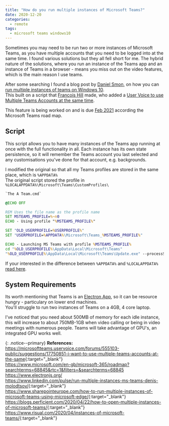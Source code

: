 ```yaml
---
title: "How do you run multiple instances of Microsoft Teams?"
date: 2020-12-20
categories:
  - remote
tags:
  - microsoft teams windows10
---
```


Sometimes you may need to be run two or more instances of Microsoft Teams, as you have multiple accounts that you need to be logged into at the same time.
I found various solutions but they all fell short for me.
The hybrid nature of the solutions, where you run an instance of the Teams app and an instance of Teams in a browser - means you miss out on the video features, which is the main reason I use teams.

After some searching I found a blog post by [Daniel Smon](https://danielsmon.com), on how you can [run multiple instances of teams on Windows 10](https://danielsmon.com/2020/04/02/multiple-ms-teams-accounts-on-the-desktop).  
This built on a script that [Francois Hill](https://microsoftteams.uservoice.com/users/941189995-francois-hill) made, who added a [User Voice to use Multiple Teams Accounts at the same time](https://microsoftteams.uservoice.com/forums/555103-public/suggestions/17750851-i-want-to-use-multiple-teams-accounts-at-the-same).

This feature is being worked on and is due [Feb 2021](https://www.microsoft.com/en-gb/microsoft-365/roadmap?searchterms=68845&rtc=1&filters=&searchterms=68845) according the Microsoft Teams road map.

## <strong>Script</strong> 
This script allows you to have many instances of the Teams app running at once with the full functionality in all. Each instance has its own state persistence, so it will remember the Teams account you last selected and any customisations you've done for that account, e.g. backgrounds.

I modified the original so that all my Teams profiles are stored in the same place, which is `%APPDATA%`  
The original script stored the profile in `%LOCALAPPDATA%\Microsoft\Teams\CustomProfiles\`  

```bat
`The A Team.cmd`

@ECHO OFF

REM Uses the file name as the profile name
SET MSTEAMS_PROFILE=%~n0
ECHO - Using profile "%MSTEAMS_PROFILE%"

SET "OLD_USERPROFILE=%USERPROFILE%"
SET "USERPROFILE=%APPDATA%\Microsoft\Teams_%MSTEAMS_PROFILE%"

ECHO - Launching MS Teams with profile %MSTEAMS_PROFILE%
cd "%OLD_USERPROFILE%\AppData\Local\Microsoft\Teams"
"%OLD_USERPROFILE%\AppData\Local\Microsoft\Teams\Update.exe" --processStart "Teams.exe"
```
If your interested in the difference between `%APPDATA%` and `%LOCALAPPDATA%` [read here](https://www.thewindowsclub.com/local-localnow-roaming-folders-windows-10).


## <strong>System Requirements</strong> 
Its worth mentioning that Teams is an [Electron App](https://www.electronjs.org/), so it can be resource hungry - particulary on lower end machines.   
You'll struggle to run two instances of Teams on a 4GB, 4 core laptop.  

I've noticed that you need about 500MB of memory for each idle instance, this will increase to about 750MB-1GB when video calling or being in video meetings with numerous people. Teams will take advantage of GPU's, an integrated GPU works well.

{: .notice--primary}
<strong>References:</strong>  
<https://microsoftteams.uservoice.com/forums/555103-public/suggestions/17750851-i-want-to-use-multiple-teams-accounts-at-the-same>{:target="_blank"}  
<https://www.microsoft.com/en-gb/microsoft-365/roadmap?searchterms=68845&rtc=1&filters=&searchterms=68845>  
<https://www.electronjs.org/>  
<https://www.linkedin.com/pulse/run-multiple-instances-ms-teams-denis-molodtsov/>{:target="_blank"}  
<https://www.sharepointeurope.com/how-to-run-multiple-instances-of-microsoft-teams-using-microsoft-edge/>{:target="_blank"}  
<https://blogs.perficient.com/2020/04/22/how-to-open-multiple-instances-of-microsoft-teams/>{:target="_blank"}  
<https://www.risual.com/2020/04/instances-of-microsoft-teams/>{:target="_blank"}